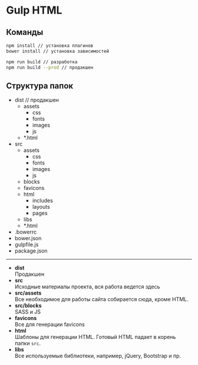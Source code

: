 # Gulp HTML

## Команды

```bash
npm install // установка плагинов
bower install // установка зависимостей

npm run build // разработка
npm run build --prod // продакшен
```

## Структура папок

* dist // продакшен
    * assets  
        * css  
        * fonts  
        * images  
        * js
    * *.html  
* src
    * assets  
        * css  
        * fonts  
        * images  
        * js  
    * blocks
    * favicons
    * html
        * includes
        * layouts
        * pages
    * libs  
    * *.html
* .bowerrc
* bower.json
* gulpfile.js
* package.json

---

* __dist__  
Продакшен  
* __src__  
Исходные материалы проекта, вся работа ведется здесь  
* __src/assets__  
Все необходимое для работы сайта собирается сюда, кроме HTML.
* __src/blocks__  
SASS и JS
* __favicons__  
Все для генерации favicons
* __html__  
Шаблоны для генерации HTML. Готовый HTML падает в корень папки `src`.
* __libs__  
Все используемые библиотеки, например, jQuery, Bootstrap и пр.
